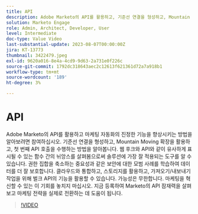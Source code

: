```yaml
---
title: API
description: Adobe Marketo의 API를 활용하고, 기준선 연결을 형성하고, Mountain Moving 확장을 활용하고, 첫 번째 API 호출을 수행하는 방법을 알아봅니다. 솔루션에 가장 잘 적용되는 도구가 무엇인지 알 수 있도록 웹후크와 API에 대해 알아봅니다. 권한 집합 축소를 비롯한 보안 모범 사례에 대해 알아봅니다. 클라우드와 통합하고, 스토리지를 활용하고, 가져오기/내보내기 작업을 위해 벌크 API의 기능을 활용할 수 있습니다.
solution: Marketo Engage
role: Admin, Architect, Developer, User
level: Intermediate
doc-type: Value Video
last-substantial-update: 2023-08-07T00:00:00Z
jira: KT-13773
thumbnail: 3422479.jpeg
exl-id: 9620a016-8e4a-4cd9-9d63-2a731e0f226c
source-git-commit: 1792dc318643aec2c12613f621361d72a7a918b1
workflow-type: tm+mt
source-wordcount: '189'
ht-degree: 3%

---
```


# API

Adobe Marketo의 API를 활용하고 마케팅 자동화의 진정한 기능을 향상시키는 방법을 알아보려면 참여하십시오. 기준선 연결을 형성하고, Mountain Moving 확장을 활용하고, 첫 번째 API 호출을 수행하는 방법을 알아봅니다. 웹 후크와 API와 같이 유사하게 표시될 수 있는 함수 간의 뉘앙스를 살펴봄으로써 솔루션에 가장 잘 적용되는 도구를 알 수 있습니다. 권한 집합을 축소하는 중요성과 같은 보안에 대한 모범 사례를 학습하여 데이터를 더 잘 보호합니다. 클라우드와 통합하고, 스토리지를 활용하고, 가져오기/내보내기 작업을 위해 벌크 API의 기능을 활용할 수 있습니다. 가능성은 무한합니다. 마케팅을 혁신할 수 있는 이 기회를 놓치지 마십시오. 지금 등록하여 Marketo의 API 잠재력을 살펴보고 마케팅 전략을 실제로 전환하는 데 도움이 됩니다.

>[!VIDEO](https://video.tv.adobe.com/v/3422479/?learn=on)
